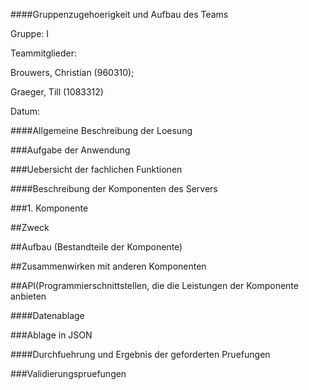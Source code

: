 ####Gruppenzugehoerigkeit und Aufbau des Teams

Gruppe: I 



Teammitglieder:

Brouwers, Christian (960310);

Graeger, Till (1083312)

Datum: 



####Allgemeine Beschreibung der Loesung

###Aufgabe der Anwendung

###Uebersicht der fachlichen Funktionen



####Beschreibung der Komponenten des Servers

###1. Komponente

##Zweck

##Aufbau (Bestandteile der Komponente)

##Zusammenwirken mit anderen Komponenten

##API(Programmierschnittstellen, die die Leistungen der Komponente anbieten



####Datenablage

###Ablage in JSON



####Durchfuehrung und Ergebnis der geforderten Pruefungen

###Validierungspruefungen